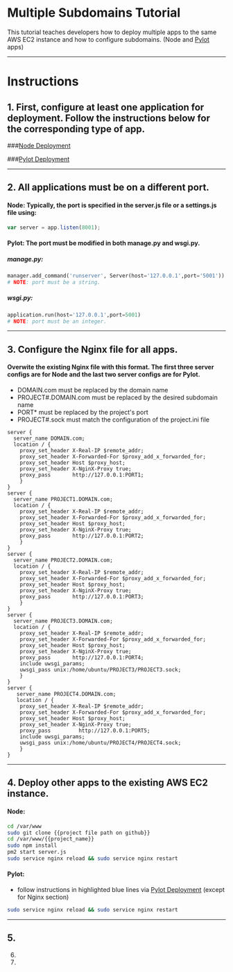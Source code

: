 # Multiple Subdomains Tutorial


This tutorial teaches developers how to deploy multiple apps to the same AWS EC2 instance and how to configure subdomains. (Node and [Pylot](https://github.com/Ketul-Patel/Pylot/tree/development) apps)

---

# Instructions


## 1. First, configure at least one application for deployment. Follow the instructions below for the corresponding type of app.

###[Node Deployment](https://htmlpreview.github.io/?https://github.com/alex-wap/subdomains/blob/master/node_deploy.html)

###[Pylot Deployment](https://htmlpreview.github.io/?https://github.com/alex-wap/subdomains/blob/master/pylot_deploy.html)


---

## 2. All applications must be on a different port.


#### Node: Typically, the port is specified in the server.js file or a settings.js file using: 
```javascript
var server = app.listen(8001);
```
#### Pylot: The port must be modified in both manage.py and wsgi.py.
##### manage.py:
```python
manager.add_command('runserver', Server(host='127.0.0.1',port='5001'))
# NOTE: port must be a string.
```  

##### wsgi.py: 
```python
application.run(host='127.0.0.1',port=5001)
# NOTE: port must be an integer.
```  
---

## 3. Configure the Nginx file for all apps.


#### Overwite the existing Nginx file with this format. The first three server configs are for Node and the last two server configs are for Pylot.
  * DOMAIN.com must be replaced by the domain name
  * PROJECT#.DOMAIN.com must be replaced by the desired subdomain name
  * PORT* must be replaced by the project's port
  * PROJECT#.sock must match the configuration of the project.ini file
```
server {
  server_name DOMAIN.com;
  location / {
    proxy_set_header X-Real-IP $remote_addr;
    proxy_set_header X-Forwarded-For $proxy_add_x_forwarded_for;
    proxy_set_header Host $proxy_host;
    proxy_set_header X-NginX-Proxy true;
    proxy_pass       http://127.0.0.1:PORT1;
    }
}
server {
  server_name PROJECT1.DOMAIN.com;
  location / {
    proxy_set_header X-Real-IP $remote_addr;
    proxy_set_header X-Forwarded-For $proxy_add_x_forwarded_for;
    proxy_set_header Host $proxy_host;
    proxy_set_header X-NginX-Proxy true;
    proxy_pass       http://127.0.0.1:PORT2;
    }
}
server {
  server_name PROJECT2.DOMAIN.com;
  location / {
    proxy_set_header X-Real-IP $remote_addr;
    proxy_set_header X-Forwarded-For $proxy_add_x_forwarded_for;
    proxy_set_header Host $proxy_host;
    proxy_set_header X-NginX-Proxy true;
    proxy_pass       http://127.0.0.1:PORT3;
    }
}
server {
  server_name PROJECT3.DOMAIN.com;
  location / {
    proxy_set_header X-Real-IP $remote_addr;
    proxy_set_header X-Forwarded-For $proxy_add_x_forwarded_for;
    proxy_set_header Host $proxy_host;
    proxy_set_header X-NginX-Proxy true;
    proxy_pass       http://127.0.0.1:PORT4;
    include uwsgi_params;
    uwsgi_pass unix:/home/ubuntu/PROJECT3/PROJECT3.sock;
    }
}
server {
   server_name PROJECT4.DOMAIN.com;
   location / {
    proxy_set_header X-Real-IP $remote_addr;
    proxy_set_header X-Forwarded-For $proxy_add_x_forwarded_for;
    proxy_set_header Host $proxy_host;
    proxy_set_header X-NginX-Proxy true;
    proxy_pass         http://127.0.0.1:PORT5;
    include uwsgi_params;
    uwsgi_pass unix:/home/ubuntu/PROJECT4/PROJECT4.sock;
    }
}
```
---

## 4. Deploy other apps to the existing AWS EC2 instance.

#### Node:
```bash 
cd /var/www
sudo git clone {{project file path on github}}
cd /var/www/{{project_name}}
sudo npm install
pm2 start server.js
sudo service nginx reload && sudo service nginx restart
```
#### Pylot: 
  * follow instructions in highlighted blue lines via [Pylot Deployment](https://htmlpreview.github.io/?https://github.com/alex-wap/subdomains/blob/master/pylot_deploy.html) (except for Nginx section)
```bash 
sudo service nginx reload && sudo service nginx restart
```

---

## 5.


6.
7.
